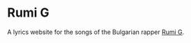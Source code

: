 # Rumi G
A lyrics website for the songs of the Bulgarian rapper [Rumi G][rumi-g].

[rumi-g]: https://www.youtube.com/channel/UCyGr7CEHDfz4mtJCUSR5p0Q
